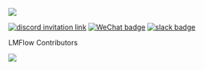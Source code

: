 [![](https://img.shields.io/github/stars/OptimalScale/LMFlow?style=social)](https://github.com/OptimalScale/LMFlow/)

<a href="https://discord.gg/NcMPyDVP"><img alt="discord invitation link" src="https://dcbadge.vercel.app/api/server/NcMPyDVP?style=flat"></a>
[![WeChat badge](https://img.shields.io/badge/微信-加入-green?logo=wechat&amp)](https://i.328888.xyz/2023/03/29/ik03sC.png)
[![slack badge](https://img.shields.io/badge/Slack-join-blueviolet?logo=slack&amp)](https://join.slack.com/t/optimalscale/shared_invite/zt-1s6egx12s-THlwHuCjF6~JGKmx7JoJPA)

LMFlow Contributors

<a href="https://github.com/OptimalScale/LMFlow/graphs/contributors">
  <img src="https://contrib.rocks/image?repo=OptimalScale/LMFlow" />
</a>

